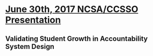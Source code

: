 # [June 30th, 2017 NCSA/CCSSO Presentation](https://dbetebenner.github.io/Presentation_063017/)

## Validating Student Growth in Accountability System Design
